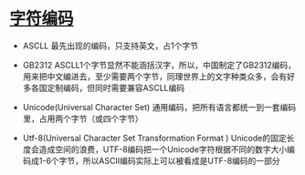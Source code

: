 # [字符编码](http://www.liaoxuefeng.com/wiki/0014316089557264a6b348958f449949df42a6d3a2e542c000/001431664106267f12e9bef7ee14cf6a8776a479bdec9b9000)

- ASCLL 最先出现的编码，只支持英文，占1个字节

- GB2312 ASCLL1个字节显然不能涵括汉字，所以，中国制定了GB2312编码，用来把中文编进去，至少需要两个字节，同理世界上的文字种类众多，会有好多各国定制编码，但同时需要兼容ASCLL编码

- Unicode(Universal Character Set) 通用编码，把所有语言都统一到一套编码里，占用两个字节（或四个字节）

- Utf-8(Universal Character Set Transformation Format ) Unicode的固定长度会造成空间的浪费，UTF-8编码把一个Unicode字符根据不同的数字大小编码成1-6个字节，所以ASCII编码实际上可以被看成是UTF-8编码的一部分
